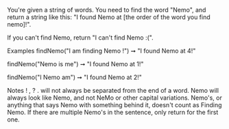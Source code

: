 You're given a string of words. You need to find the word "Nemo", and return a string like this: "I found Nemo at [the order of the word you find nemo]!".

If you can't find Nemo, return "I can't find Nemo :(".

Examples
findNemo("I am finding Nemo !") ➞ "I found Nemo at 4!"

findNemo("Nemo is me") ➞ "I found Nemo at 1!"

findNemo("I Nemo am") ➞ "I found Nemo at 2!"

Notes
! , ? . will not always be separated from the end of a word.
Nemo will always look like Nemo, and not NeMo or other capital variations.
Nemo's, or anything that says Nemo with something behind it, doesn't count as Finding Nemo.
If there are multiple Nemo's in the sentence, only return for the first one.